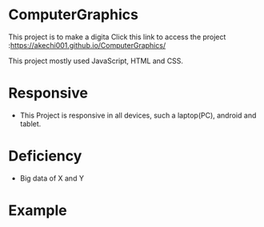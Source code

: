 # ComputerGraphics

This project is to make a digita
Click this link to access the project :https://akechi001.github.io/ComputerGraphics/

This project mostly used JavaScript, HTML and CSS.

# Responsive
- This Project is responsive in all devices, such a laptop(PC), android and tablet.

# Deficiency
- Big data of X and Y

# Example

